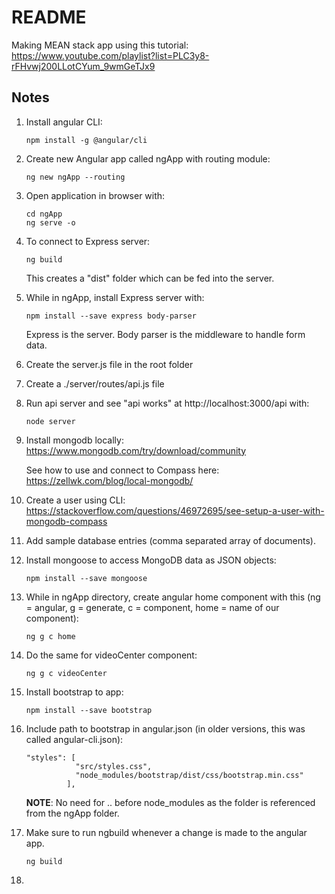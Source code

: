 # README

Making MEAN stack app using this tutorial:
https://www.youtube.com/playlist?list=PLC3y8-rFHvwj200LLotCYum_9wmGeTJx9

## Notes
1. Install angular CLI:
    ``` 
   npm install -g @angular/cli 
   ```
1. Create new Angular app called ngApp with routing module:
   ``` 
   ng new ngApp --routing
   ```
1. Open application in browser with:
   ``` 
   cd ngApp
   ng serve -o
   ```
1. To connect to Express server:
   ``` 
   ng build
   ```
   This creates a "dist" folder which can be fed into the server.
1. While in ngApp, install Express server with:
   ``` 
   npm install --save express body-parser
   ```
   Express is the server. Body parser is the middleware to handle form data.
1. Create the server.js file in the root folder
1. Create a ./server/routes/api.js file
1. Run api server and see "api works" at http://localhost:3000/api with:
    ``` 
    node server
   ```
1. Install mongodb locally: https://www.mongodb.com/try/download/community
   
   See how to use and connect to Compass here: https://zellwk.com/blog/local-mongodb/

1. Create a user using CLI: https://stackoverflow.com/questions/46972695/see-setup-a-user-with-mongodb-compass

1. Add sample database entries (comma separated array of documents).

1. Install mongoose to access MongoDB data as JSON objects:
   ``` 
   npm install --save mongoose
   ``` 
1. While in ngApp directory, create angular home component with this (ng = angular, g = generate, c = component, home = name of our component):
    ``` 
   ng g c home 
   ```
1. Do the same for videoCenter component:
    ``` 
   ng g c videoCenter 
   ```
1. Install bootstrap to app:
   ``` 
   npm install --save bootstrap
   ```
1. Include path to bootstrap in angular.json (in older versions, this was called angular-cli.json):
   ``` 
   "styles": [
              "src/styles.css",
              "node_modules/bootstrap/dist/css/bootstrap.min.css"
            ],
   ```
   __NOTE__: No need for .. before node_modules as the folder is referenced from the ngApp folder.
1. Make sure to run ngbuild whenever a change is made to the angular app.
   ``` 
   ng build
   ```
1. 